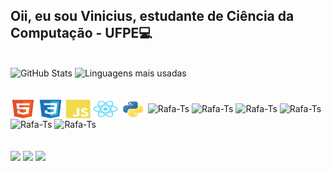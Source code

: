 ## Oii, eu sou Vinicius, estudante de Ciência da Computação - UFPE💻
<br>
<div>
  <!-- GitHub Stats -->
  <img src="https://github-readme-stats.vercel.app/api?username=022Vinicius&show_icons=true&theme=dark" alt="GitHub Stats" style="width: 45%;" />
  <img src="https://github-readme-stats.vercel.app/api/top-langs/?username=022Vinicius&layout=compact&theme=dark" alt="Linguagens mais usadas" style="width: 45%;" />
</div>
<br>


<div style="display: inline_block"><br>
  <img align="center" alt="Rafa-HTML" height="30" width="40" src="https://raw.githubusercontent.com/devicons/devicon/master/icons/html5/html5-original.svg">
  <img align="center" alt="Rafa-CSS" height="30" width="40" src="https://raw.githubusercontent.com/devicons/devicon/master/icons/css3/css3-original.svg">
  <img align="center" alt="Rafa-Js" height="30" width="40" src="https://raw.githubusercontent.com/devicons/devicon/master/icons/javascript/javascript-plain.svg">
  <img align="center" alt="Rafa-React" height="30" width="40" src="https://raw.githubusercontent.com/devicons/devicon/master/icons/react/react-original.svg">
  <img align="center" alt="Rafa-Python" height="30" width="40" src="https://raw.githubusercontent.com/devicons/devicon/master/icons/python/python-original.svg">
  <img align="center" alt="Rafa-Ts" height="40" width="50" src="https://cdn.jsdelivr.net/gh/devicons/devicon@latest/icons/pandas/pandas-original-wordmark.svg" />
  <img  align="center" alt="Rafa-Ts" height="70" width="60"src="https://cdn.jsdelivr.net/gh/devicons/devicon@latest/icons/numpy/numpy-plain-wordmark.svg" />
  <img align="center" alt="Rafa-Ts" height="65" width="75"  src="https://cdn.jsdelivr.net/gh/devicons/devicon@latest/icons/matplotlib/matplotlib-original-wordmark.svg" />
  <img align="center" alt="Rafa-Ts" height="40" width="50" src="https://cdn.jsdelivr.net/gh/devicons/devicon@latest/icons/java/java-original-wordmark.svg" />
  
  <img align="center" alt="Rafa-Ts" height="30" width="40" src="https://cdn.jsdelivr.net/gh/devicons/devicon@latest/icons/notion/notion-original.svg" />
  
  <img align="center" alt="Rafa-Ts" height="30" width="40" src="https://cdn.jsdelivr.net/gh/devicons/devicon@latest/icons/azuresqldatabase/azuresqldatabase-original.svg" />
</div> <br> <br>


<div> 
  <a href="https://instagram.com/022_vini" target="_blank"><img src="https://img.shields.io/badge/-Instagram-%23E4405F?style=for-the-badge&logo=instagram&logoColor=white" target="_blank"></a> 
  <a href="https://www.linkedin.com/in/vinicius-gabriel-847588235/" target="_blank"><img src="https://img.shields.io/badge/-LinkedIn-%230077B5?style=for-the-badge&logo=linkedin&logoColor=white" target="_blank"></a> 
<a href="https://www.cin.ufpe.br/~vgls/index.html/" target="_blank"><img src="https://img.shields.io/badge/-Portfólio-%23FF5722?style=for-the-badge&logo=portfolio&logoColor=white" target="_blank"></a>
  
</div>
